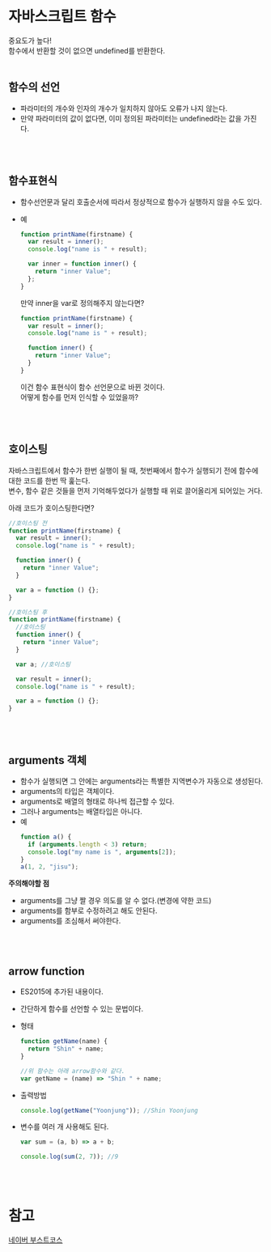 # 자바스크립트 함수

중요도가 높다!<br>
함수에서 반환할 것이 없으면 undefined를 반환한다.<br><br>

## 함수의 선언

- 파라미터의 개수와 인자의 개수가 일치하지 않아도 오류가 나지 않는다.
- 만약 파라미터의 값이 없다면, 이미 정의된 파라미터는 undefined라는 값을 가진다.

<br><br>

## 함수표현식

- 함수선언문과 달리 호출순서에 따라서 정상적으로 함수가 실행하지 않을 수도 있다.
- 예

  ```javascript
  function printName(firstname) {
    var result = inner();
    console.log("name is " + result);

    var inner = function inner() {
      return "inner Value";
    };
  }
  ```

  만약 inner을 var로 정의해주지 않는다면?

  ```javascript
  function printName(firstname) {
    var result = inner();
    console.log("name is " + result);

    function inner() {
      return "inner Value";
    }
  }
  ```

  이건 함수 표현식이 함수 선언문으로 바뀐 것이다.<br>
  어떻게 함수를 먼저 인식할 수 있었을까?

<br><br>

## 호이스팅

자바스크립트에서 함수가 한번 실행이 될 때, 첫번째에서 함수가 실행되기 전에 함수에 대한 코드를 한번 딱 훑는다.<br>
변수, 함수 같은 것들을 먼저 기억해두었다가 실행할 때 위로 끌어올리게 되어있는 거다.<br>

아래 코드가 호이스팅한다면?

```javascript
//호이스팅 전
function printName(firstname) {
  var result = inner();
  console.log("name is " + result);

  function inner() {
    return "inner Value";
  }

  var a = function () {};
}
```

```javascript
//호이스팅 후
function printName(firstname) {
  //호이스팅
  function inner() {
    return "inner Value";
  }

  var a; //호이스팅

  var result = inner();
  console.log("name is " + result);

  var a = function () {};
}
```

<br><br>

## arguments 객체

- 함수가 실행되면 그 안에는 arguments라는 특별한 지역변수가 자동으로 생성된다.
- arguments의 타입은 객체이다.
- arguments로 배열의 형태로 하나씩 접근할 수 있다.
- 그러나 arguments는 배열타입은 아니다.
- 예
  ```javascript
  function a() {
    if (arguments.length < 3) return;
    console.log("my name is ", arguments[2]);
  }
  a(1, 2, "jisu");
  ```

**주의해야할 점**

- arguments를 그냥 짤 경우 의도를 알 수 없다.(변경에 약한 코드)
- arguments를 함부로 수정하려고 해도 안된다.
- arguments를 조심해서 써야한다.

<br><br>

## arrow function

- ES2015에 추가된 내용이다.
- 간단하게 함수를 선언할 수 있는 문법이다.
- 형태

  ```javascript
  function getName(name) {
    return "Shin" + name;
  }

  //위 함수는 아래 arrow함수와 같다.
  var getName = (name) => "Shin " + name;
  ```

- 출력방법
  ```javascript
  console.log(getName("Yoonjung")); //Shin Yoonjung
  ```
- 변수를 여러 개 사용해도 된다.

  ```javascript
  var sum = (a, b) => a + b;

  console.log(sum(2, 7)); //9
  ```

<br><br>

# 참고

[네이버 부스트코스](https://www.edwith.org/boostcourse-web/lecture/16695/)
